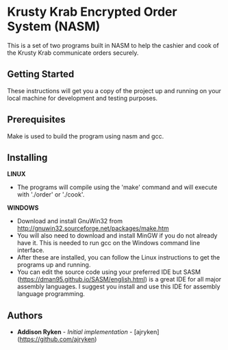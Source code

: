 # Krusty Krab Encrypted Order System (NASM)

This is a set of two programs built in NASM to help the cashier and cook of the Krusty Krab communicate orders securely.

## Getting Started

These instructions will get you a copy of the project up and running on your local machine for development and testing purposes.

## Prerequisites

Make is used to build the program using nasm and gcc.

## Installing

**LINUX**
* The programs will compile using the 'make' command and will execute with './order' or './cook'.

**WINDOWS**
* Download and install GnuWin32 from http://gnuwin32.sourceforge.net/packages/make.htm
* You will also need to download and install MinGW if you do not already have it. This is needed to run gcc on the Windows command line interface.
* After these are installed, you can follow the Linux instructions to get the programs up and running.
* You can edit the source code using your preferred IDE but SASM (https://dman95.github.io/SASM/english.html) is a great IDE for all major assembly languages. I suggest you install and use this IDE for assembly language programming.

## Authors

* **Addison Ryken** - *Initial implementation* - [ajryken] (https://github.com/ajryken)